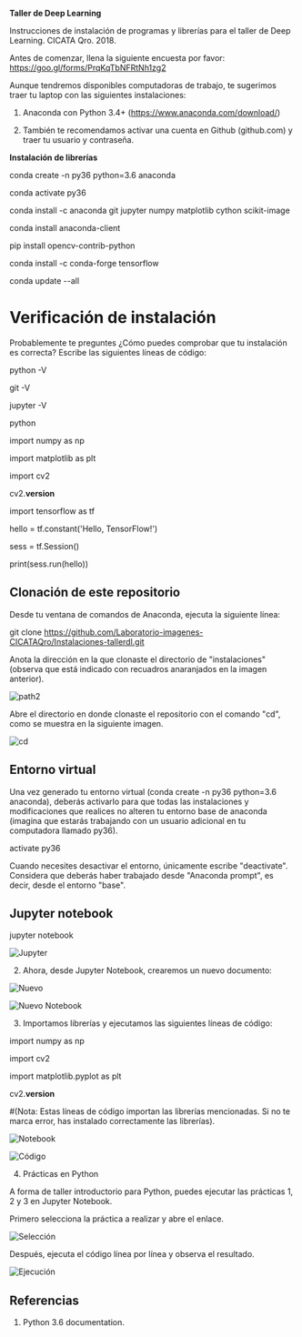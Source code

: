 __Taller de Deep Learning__

Instrucciones de instalación de programas y librerías para el taller de Deep Learning. CICATA Qro. 2018.

Antes de comenzar, llena la siguiente encuesta por favor: https://goo.gl/forms/PrqKqTbNFRtNh1zg2


Aunque tendremos disponibles computadoras de trabajo, te sugerimos traer tu laptop con las siguientes instalaciones:

1) Anaconda con Python 3.4+ (https://www.anaconda.com/download/)

2) También te recomendamos activar una cuenta en Github (github.com) y traer tu usuario y contraseña.


__Instalación de librerías__

conda create -n py36 python=3.6 anaconda

conda activate py36

conda install -c anaconda git jupyter numpy matplotlib cython scikit-image

conda install anaconda-client

pip install opencv-contrib-python

conda install -c conda-forge tensorflow  

conda update --all


# Verificación de instalación

Probablemente te preguntes ¿Cómo puedes comprobar que tu instalación es correcta? Escribe las siguientes líneas de código:

python -V

git -V

jupyter -V

python

import numpy as np

import matplotlib as plt

import cv2

cv2.__version__

import tensorflow as tf

hello = tf.constant('Hello, TensorFlow!')

sess = tf.Session()

print(sess.run(hello))


## Clonación de este repositorio

Desde tu ventana de comandos de Anaconda, ejecuta la siguiente línea:

git clone https://github.com/Laboratorio-imagenes-CICATAQro/Instalaciones-tallerdl.git



Anota la dirección en la que clonaste el directorio de "instalaciones" (observa que está indicado con recuadros anaranjados en la imagen anterior).

![path2](https://github.com/SandraFB/instalaciones/blob/master/imagen4.jpg)


Abre el directorio en donde clonaste el repositorio con el comando "cd", como se muestra en la siguiente imagen.


![cd](https://github.com/SandraFB/instalaciones/blob/master/imagen14.jpg)



## Entorno virtual

Una vez generado tu entorno virtual (conda create -n py36 python=3.6 anaconda), deberás activarlo para que todas las instalaciones y modificaciones que realices no alteren tu entorno base de anaconda (imagina que estarás trabajando con un usuario adicional en tu computadora llamado py36).

activate py36

Cuando necesites desactivar el entorno, únicamente escribe "deactivate". Considera que deberás haber trabajado desde "Anaconda prompt", es decir, desde el entorno "base".




## Jupyter notebook



jupyter notebook


![Jupyter](https://github.com/SandraFB/instalaciones/blob/master/imagen15.jpg)



2. Ahora, desde Jupyter Notebook, crearemos un nuevo documento:


![Nuevo](https://github.com/SandraFB/instalaciones/blob/master/imagen3.jpg)


![Nuevo Notebook](https://github.com/SandraFB/instalaciones/blob/master/imagen6.jpg)


3. Importamos librerías y ejecutamos las siguientes líneas de código:

import numpy as np

import cv2

import matplotlib.pyplot as plt

cv2.__version__

#(Nota: Estas líneas de código importan las librerías mencionadas. Si no te marca error, has instalado correctamente las librerías).


![Notebook](https://github.com/SandraFB/instalaciones/blob/master/imagen7.jpg)


![Código](https://github.com/SandraFB/instalaciones/blob/master/imagen8.jpg)


4. Prácticas en Python

A forma de taller introductorio para Python, puedes ejecutar las prácticas 1, 2 y 3 en Jupyter Notebook.

Primero selecciona la práctica a realizar y abre el enlace.


![Selección](https://github.com/SandraFB/instalaciones/blob/master/imagen9.jpg)


Después, ejecuta el código línea por línea y observa el resultado.


![Ejecución](https://github.com/SandraFB/instalaciones/blob/master/imagen10.jpg)



## Referencias

1. Python 3.6 documentation.

